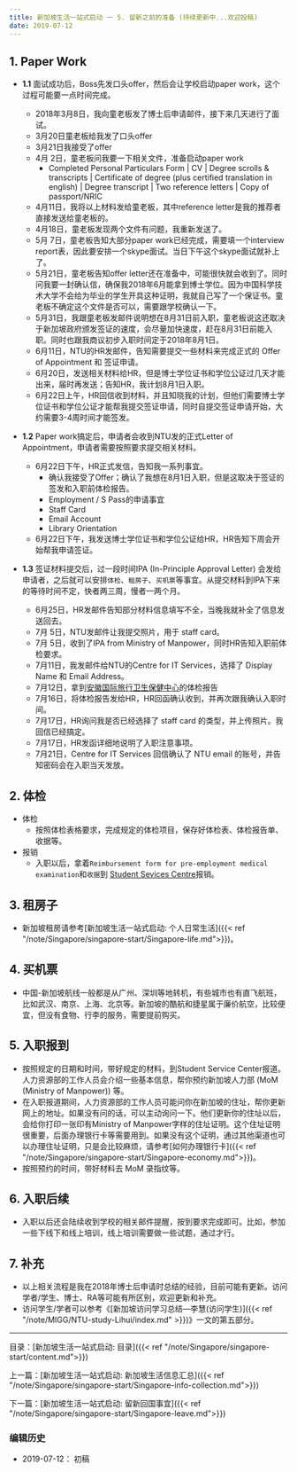 ```yaml
---
title: 新加坡生活一站式启动 一 5. 留新之前的准备 (持续更新中...欢迎投稿)
date: 2019-07-12
---
```


## 1. Paper Work

- **1.1** 面试成功后，Boss先发口头offer，然后会让学校启动paper work，这个过程可能要一点时间完成。

    - 2018年3月8日，我向童老板发了博士后申请邮件，接下来几天进行了面试。
    - 3月20日童老板给我发了口头offer
    - 3月21日我接受了offer
    - 4月 2日，童老板问我要一下相关文件，准备启动paper work
        - Completed Personal Particulars Form | CV | Degree scrolls & transcripts | Certificate of degree (plus certified translation in english) | Degree transcript | Two reference letters | Copy of passport/NRIC
    - 4月11日，我将以上材料发给童老板，其中reference letter是我的推荐者直接发送给童老板的。
    - 4月18日，童老板发现两个文件有问题，我重新发送了。
    - 5月 7日，童老板告知大部分paper work已经完成，需要填一个interview report表，因此要安排一个skype面试。当日下午这个skype面试就补上了。
    - 5月21日，童老板告知offer letter还在准备中，可能很快就会收到了。同时问我要一封确认信，确保我2018年6月能拿到博士学位。因为中国科学技术大学不会给为毕业的学生开具这种证明，我就自己写了一个保证书。童老板不确定这个文件是否可以，需要跟学校确认一下。
    - 5月31日，我跟童老板发邮件说明想在8月31日前入职，童老板说这还取决于新加坡政府颁发签证的速度，会尽量加快速度，赶在8月31日前能入职。同时也跟我商议初步入职时间定于2018年8月1日。
    - 6月11日，NTU的HR发邮件，告知需要提交一些材料来完成正式的 Offer of Appointment 和 签证申请。
    - 6月20日，发送相关材料给HR，但是博士学位证书和学位公证过几天才能出来，届时再发送；告知HR，我计划8月1日入职。
    - 6月22日上午，HR回信收到材料，并且知晓我的计划，但他们需要博士学位证书和学位公证才能帮我提交签证申请，同时自提交签证申请开始，大约需要3-4周时间才能签发。


- **1.2** Paper work搞定后，申请者会收到NTU发的正式Letter of Appointment，申请者需要按照要求提交相关材料。

    - 6月22日下午，HR正式发信，告知我一系列事宜。
        - 确认我接受了Offer；确认了我想在8月1日入职，但是这取决于签证的签发和入职前体检报告。
        - Employment / S Pass的申请事宜
        - Staff Card
        - Email Account
        - Library Orientation
    - 6月22日下午，我发送博士学位证书和学位公证给HR，HR告知下周会开始帮我申请签证。


- **1.3** 签证材料提交后，过一段时间IPA (In-Principle Approval Letter) 会发给申请者，之后就可以安排`体检`、`租房子`、`买机票`等事宜。从提交材料到IPA下来的等待时间不定，快者两三周，慢者一两个月。

    - 6月25日，HR发邮件告知部分材料信息填写不全，当晚我就补全了信息发送回去。
    - 7月 5日，NTU发邮件让我提交照片，用于 staff card。
    - 7月 5日，收到了IPA from Ministry of Manpower，同时HR告知入职前体检要求。
    - 7月11日，我发邮件给NTU的Centre for IT Services，选择了 Display Name 和 Email Address。
    - 7月12日，拿到[安徽国际旅行卫生保健中心](http://ah.ithc.cn/)的体检报告
    - 7月16日，将体检报告发给HR，HR回函确认收到，并再次跟我确认入职时间。
    - 7月17日，HR询问我是否已经选择了 staff card 的类型，并上传照片。我回信已经搞定。
    - 7月17日，HR发函详细地说明了入职注意事项。
    - 7月21日，Centre for IT Services 回信确认了 NTU email 的账号，并告知密码会在入职当天发放。


## 2. 体检

- 体检
    - 按照体检表格要求，完成规定的体检项目，保存好体检表、体检报告单、收据等。
- 报销
    - 入职以后，拿着`Reimbursement form for pre-employment medical examination`和`收据`到 [Student Sevices Centre](https://maps.ntu.edu.sg/maps#q:student%20services%20centre)报销。


## 3. 租房子

- 新加坡租房请参考[新加坡生活一站式启动: 个人日常生活]({{< ref "/note/Singapore/singapore-start/Singapore-life.md">}})。


## 4. 买机票

- 中国-新加坡航线一般都是从广州、深圳等地转机，有些城市也有直飞航班，比如武汉、南京、上海、北京等。新加坡的酷航和捷星属于廉价航空，比较便宜，但没有食物、行李的服务，需要提前购买。


## 5. 入职报到

- 按照规定的日期和时间，带好规定的材料，到Student Service Center报道。人力资源部的工作人员会介绍一些基本信息，帮你预约新加坡人力部 (MoM (Ministry of Manpower)) 等。
- 在入职报道期间，人力资源部的工作人员可能问你在新加坡的住址，帮你更新网上的地址。如果没有问的话，可以主动询问一下。他们更新你的住址以后，会给你打印一张印有Ministry of Manpower字样的住址证明。这个住址证明很重要，后面办理银行卡等需要用到。如果没有这个证明，通过其他渠道也可以办理住址证明，只是会比较麻烦，请参考[如何办理银行卡]({{< ref "/note/Singapore/singapore-start/Singapore-economy.md">}})。
- 按照预约的时间，带好材料去 MoM 录指纹等。


## 6. 入职后续

- 入职以后还会陆续收到学校的相关邮件提醒，按到要求完成即可。比如，参加一些下线下和线上培训，线上培训需要做一些试题，通过才行。


## 7. 补充

- 以上相关流程是我在2018年博士后申请时总结的经验，目前可能有更新。访问学者/学生、博士、RA等可能有所区别，欢迎更新和补充。
- 访问学生/学者可以参考《[新加坡访问学习总结—李慧(访问学生)]({{< ref "/note/MIGG/NTU-study-Lihui/index.md" >}})》一文的第五部分。


--------------------
目录：[新加坡生活一站式启动: 目录]({{< ref "/note/Singapore/singapore-start/content.md">}})

上一篇：[新加坡生活一站式启动: 新加坡生活信息汇总]({{< ref "/note/Singapore/singapore-start/Singapore-info-collection.md">}})

下一篇：[新加坡生活一站式启动: 留新回国事宜]({{< ref "/note/Singapore/singapore-start/Singapore-leave.md">}})



### 编辑历史

- 2019-07-12： 初稿
